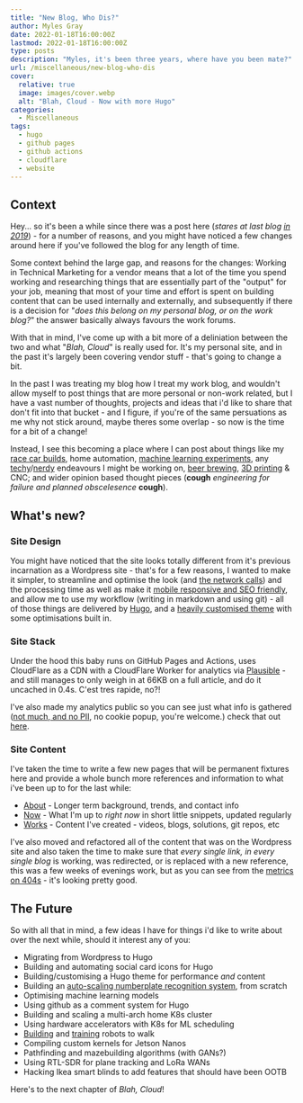 ```yaml
---
title: "New Blog, Who Dis?"
author: Myles Gray
date: 2022-01-18T16:00:00Z
lastmod: 2022-01-18T16:00:00Z
type: posts
description: "Myles, it's been three years, where have you been mate?"
url: /miscellaneous/new-blog-who-dis
cover:
  relative: true
  image: images/cover.webp
  alt: "Blah, Cloud - Now with more Hugo"
categories:
  - Miscellaneous
tags:
  - hugo
  - github pages
  - github actions
  - cloudflare
  - website
---
```


## Context

Hey... so it's been a while since there was a post here (_stares at last blog [in 2019](https://blah.cloud/kubernetes/clusterapi-for-vsphere-now-with-cns-support/)_) - for a number of reasons, and you might have noticed a few changes around here if you've followed the blog for any length of time.

Some context behind the large gap, and reasons for the changes: Working in Technical Marketing for a vendor means that a lot of the time you spend working and researching things that are essentially part of the "output" for your job, meaning that most of your time and effort is spent on building content that can be used internally and externally, and subsequently if there is a decision for "_does this belong on my personal blog, or on the work blog?_" the answer basically always favours the work forums.

With that in mind, I've come up with a bit more of a deliniation between the two and what "_Blah, Cloud_" is really used for. It's my personal site, and in the past it's largely been covering vendor stuff - that's going to change a bit.

In the past I was treating my blog how I treat my work blog, and wouldn't allow myself to post things that are more personal or non-work related, but I have a vast number of thoughts, projects and ideas that i'd like to share that don't fit into that bucket - and I figure, if you're of the same persuations as me why not stick around, maybe theres some overlap - so now is the time for a bit of a change!

Instead, I see this becoming a place where I can post about things like my [race car builds](/now/#cars), home automation, [machine learning experiments](http://github.com/mylesagray/anpr-knative), any [techy](/now/#simulators)/[nerdy](/now/#robotics) endeavours I might be working on, [beer brewing](/now/#brewing), [3D printing](/now/#3d-printing) & CNC; and wider opinion based thought pieces (**cough** _engineering for failure and planned obscelesence_ **cough**).

## What's new?

### Site Design

You might have noticed that the site looks totally different from it's previous incarnation as a Wordpress site - that's for a few reasons, I wanted to make it simpler, to streamline and optimise the look (and [the network calls](https://webpagetest.org/result/220118_AiDcQF_612cd136e0d01c614f64b7bd7d0fe229/)) and the processing time as well as make it [mobile responsive and SEO friendly](https://pagespeed.web.dev/report?url=https%3A%2F%2Fblah.cloud%2Fkubernetes%2Fclusterapi-for-vsphere-now-with-cns-support%2F), and allow me to use my workflow (writing in markdown and using git) - all of those things are delivered by [Hugo](https://gohugo.io), and a [heavily customised theme](https://git.io/JPbaU) with some optimisations built in.

### Site Stack

Under the hood this baby runs on GitHub Pages and Actions, uses CloudFlare as a CDN with a CloudFlare Worker for analytics via [Plausible](https://plausible.io/blah.cloud) - and still manages to only weigh in at 66KB on a full article, and do it uncached in 0.4s. C'est tres rapide, no?!

I've also made my analytics public so you can see just what info is gathered ([not much, and no PII](https://plausible.io/data-policy), no cookie popup, you're welcome.) check that out [here](https://plausible.io/blah.cloud/).

### Site Content

I've taken the time to write a few new pages that will be permanent fixtures here and provide a whole bunch more references and information to what i've been up to for the last while:

* [About](/about) - Longer term background, trends, and contact info
* [Now](/now) - What I'm up to _right now_ in short little snippets, updated regularly
* [Works](/works) - Content I've created - videos, blogs, solutions, git repos, etc

I've also moved and refactored all of the content that was on the Wordpress site and also taken the time to make sure that _every single link, in every single blog_ is working, was redirected, or is replaced with a new reference, this was a few weeks of evenings work, but as you can see from the [metrics on 404s](https://plausible.io/blah.cloud?goal=404) - it's looking pretty good.

## The Future

So with all that in mind, a few ideas I have for things i'd like to write about over the next while, should it interest any of you:

* Migrating from Wordpress to Hugo
* Building and automating social card icons for Hugo
* Building/customising a Hugo theme for performance _and_ content
* Building an [auto-scaling numberplate recognition system](http://github.com/mylesagray/anpr-knative), from scratch
* Optimising machine learning models
* Using github as a comment system for Hugo
* Building and scaling a multi-arch home K8s cluster
* Using hardware accelerators with K8s for ML scheduling
* [Building](https://www.thingiverse.com/thing:3445283) and [training](https://www.youtube.com/watch?v=A0tPe7-R8z0) robots to walk
* Compiling custom kernels for Jetson Nanos
* Pathfinding and mazebuilding algorithms (with GANs?)
* Using RTL-SDR for plane tracking and LoRa WANs
* Hacking Ikea smart blinds to add features that should have been OOTB

Here's to the next chapter of _Blah, Cloud_!
